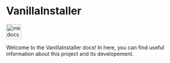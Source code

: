 # VanillaInstaller

<img alt="mkdocs" height="40" src="https://cdn.jsdelivr.net/npm/@intergrav/devins-badges@2/assets/compact/built-with/mkdocs_vector.svg">

Welcome to the VanillaInstaller docs! In here, you can find useful information about this project and its developement.

